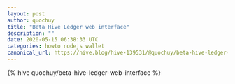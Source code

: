 ```yaml
---
layout: post
author: quochuy
title: "Beta Hive Ledger web interface"
description: ""
date: 2020-05-15 06:38:33 UTC
categories: howto nodejs wallet
canonical_url: https://hive.blog/hive-139531/@quochuy/beta-hive-ledger-web-interface
---
```

{% hive quochuy/beta-hive-ledger-web-interface %}
